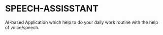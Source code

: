 # SPEECH-ASSISSTANT
AI-based Application which help to do your daily work routine with the help of voice/speech. 
